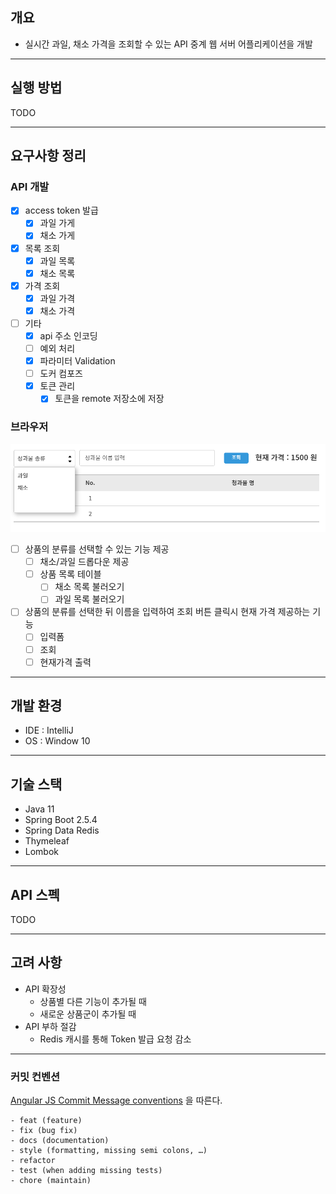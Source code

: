 
## 개요

- 실시간 과일, 채소 가격을 조회할 수 있는 API 중계 웹 서버 어플리케이션을 개발
---
## 실행 방법

TODO

---

## 요구사항 정리

### API 개발

- [X] access token 발급
  - [X] 과일 가게
  - [X] 채소 가게
- [X] 목록 조회
  - [X] 과일 목록
  - [X] 채소 목록
- [X] 가격 조회
  - [X] 과일 가격
  - [X] 채소 가격
- [ ] 기타
  - [X] api 주소 인코딩
  - [ ] 예외 처리 
  - [X] 파라미터 Validation
  - [ ] 도커 컴포즈
  - [X] 토큰 관리  
    - [X] 토큰을 remote 저장소에 저장
  
### 브라우저

![images/main.png](image/main.png)

- [ ] 상품의 분류를 선택할 수 있는 기능 제공
  - [ ] 채소/과일 드롭다운 제공
  - [ ] 상품 목록 테이블
    - [ ] 채소 목록 불러오기
    - [ ] 과일 목록 불러오기
- [ ] 상품의 분류를 선택한 뒤 이름을 입력하여 조회 버튼 클릭시 현재 가격 제공하는 기능
  - [ ] 입력폼
  - [ ] 조회
  - [ ] 현재가격 출력
---
## 개발 환경

- IDE : IntelliJ
- OS : Window 10
---
## 기술 스택

- Java 11
- Spring Boot 2.5.4
- Spring Data Redis  
- Thymeleaf
- Lombok
---
## API 스펙

TODO

---
## 고려 사항
- API 확장성
  - 상품별 다른 기능이 추가될 때
  - 새로운 상품군이 추가될 때  
- API 부하 절감
  - Redis 캐시를 통해 Token 발급 요청 감소
---
### 커밋 컨벤션

[Angular JS Commit Message conventions](https://gist.github.com/stephenparish/9941e89d80e2bc58a153#allowed-type) 을 따른다.

```text
- feat (feature)
- fix (bug fix)
- docs (documentation)
- style (formatting, missing semi colons, …)
- refactor
- test (when adding missing tests)
- chore (maintain)
```